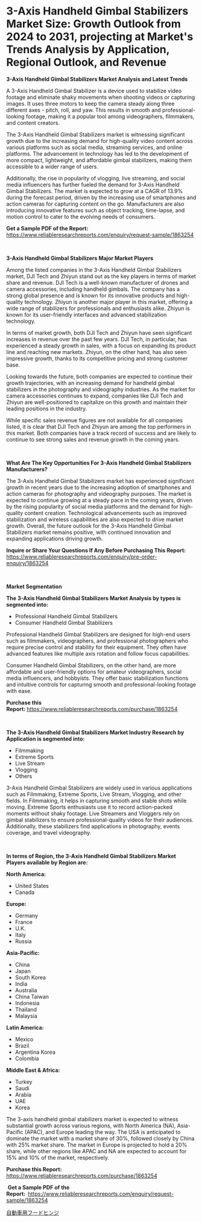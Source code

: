 <p><h1>3-Axis Handheld Gimbal Stabilizers Market Size: Growth Outlook from 2024 to 2031, projecting at Market's Trends Analysis by Application, Regional Outlook, and Revenue</h1></p><p><strong>3-Axis Handheld Gimbal Stabilizers Market Analysis and Latest Trends</strong></p>
<p><p>A 3-Axis Handheld Gimbal Stabilizer is a device used to stabilize video footage and eliminate shaky movements when shooting videos or capturing images. It uses three motors to keep the camera steady along three different axes - pitch, roll, and yaw. This results in smooth and professional-looking footage, making it a popular tool among videographers, filmmakers, and content creators.</p><p>The 3-Axis Handheld Gimbal Stabilizers market is witnessing significant growth due to the increasing demand for high-quality video content across various platforms such as social media, streaming services, and online platforms. The advancement in technology has led to the development of more compact, lightweight, and affordable gimbal stabilizers, making them accessible to a wider range of users.</p><p>Additionally, the rise in popularity of vlogging, live streaming, and social media influencers has further fueled the demand for 3-Axis Handheld Gimbal Stabilizers. The market is expected to grow at a CAGR of 13.9% during the forecast period, driven by the increasing use of smartphones and action cameras for capturing content on the go. Manufacturers are also introducing innovative features such as object tracking, time-lapse, and motion control to cater to the evolving needs of consumers.</p></p>
<p><strong>Get a Sample PDF of the Report:&nbsp;</strong> <a href="https://www.reliableresearchreports.com/enquiry/request-sample/1863254">https://www.reliableresearchreports.com/enquiry/request-sample/1863254</a></p>
<p>&nbsp;</p>
<p><strong>3-Axis Handheld Gimbal Stabilizers Major Market Players</strong></p>
<p><p>Among the listed companies in the 3-Axis Handheld Gimbal Stabilizers market, DJI Tech and Zhiyun stand out as the key players in terms of market share and revenue. DJI Tech is a well-known manufacturer of drones and camera accessories, including handheld gimbals. The company has a strong global presence and is known for its innovative products and high-quality technology. Zhiyun is another major player in this market, offering a wide range of stabilizers for professionals and enthusiasts alike. Zhiyun is known for its user-friendly interfaces and advanced stabilization technology.</p><p>In terms of market growth, both DJI Tech and Zhiyun have seen significant increases in revenue over the past few years. DJI Tech, in particular, has experienced a steady growth in sales, with a focus on expanding its product line and reaching new markets. Zhiyun, on the other hand, has also seen impressive growth, thanks to its competitive pricing and strong customer base. </p><p>Looking towards the future, both companies are expected to continue their growth trajectories, with an increasing demand for handheld gimbal stabilizers in the photography and videography industries. As the market for camera accessories continues to expand, companies like DJI Tech and Zhiyun are well-positioned to capitalize on this growth and maintain their leading positions in the industry.</p><p>While specific sales revenue figures are not available for all companies listed, it is clear that DJI Tech and Zhiyun are among the top performers in this market. Both companies have a track record of success and are likely to continue to see strong sales and revenue growth in the coming years.</p></p>
<p>&nbsp;</p>
<p><strong>What Are The Key Opportunities For 3-Axis Handheld Gimbal Stabilizers Manufacturers?</strong></p>
<p><p>The 3-Axis Handheld Gimbal Stabilizers market has experienced significant growth in recent years due to the increasing adoption of smartphones and action cameras for photography and videography purposes. The market is expected to continue growing at a steady pace in the coming years, driven by the rising popularity of social media platforms and the demand for high-quality content creation. Technological advancements such as improved stabilization and wireless capabilities are also expected to drive market growth. Overall, the future outlook for the 3-Axis Handheld Gimbal Stabilizers market remains positive, with continued innovation and expanding applications driving growth.</p></p>
<p><strong>Inquire or Share Your Questions If Any Before Purchasing This Report:</strong> <a href="https://www.reliableresearchreports.com/enquiry/pre-order-enquiry/1863254">https://www.reliableresearchreports.com/enquiry/pre-order-enquiry/1863254</a></p>
<p>&nbsp;</p>
<p><strong>Market Segmentation</strong></p>
<p><strong>The 3-Axis Handheld Gimbal Stabilizers Market Analysis by types is segmented into:</strong></p>
<p><ul><li>Professional Handheld Gimbal Stabilizers</li><li>Consumer Handheld Gimbal Stabilizers</li></ul></p>
<p><p>Professional Handheld Gimbal Stabilizers are designed for high-end users such as filmmakers, videographers, and professional photographers who require precise control and stability for their equipment. They often have advanced features like multiple axis rotation and follow focus capabilities.</p><p>Consumer Handheld Gimbal Stabilizers, on the other hand, are more affordable and user-friendly options for amateur videographers, social media influencers, and hobbyists. They offer basic stabilization functions and intuitive controls for capturing smooth and professional-looking footage with ease.</p></p>
<p><strong>Purchase this Report:&nbsp;</strong><a href="https://www.reliableresearchreports.com/purchase/1863254">https://www.reliableresearchreports.com/purchase/1863254</a></p>
<p>&nbsp;</p>
<p><strong>The 3-Axis Handheld Gimbal Stabilizers Market Industry Research by Application is segmented into:</strong></p>
<p><ul><li>Filmmaking</li><li>Extreme Sports</li><li>Live Stream</li><li>Vlogging</li><li>Others</li></ul></p>
<p><p>3-Axis Handheld Gimbal Stabilizers are widely used in various applications such as Filmmaking, Extreme Sports, Live Stream, Vlogging, and other fields. In Filmmaking, it helps in capturing smooth and stable shots while moving. Extreme Sports enthusiasts use it to record action-packed moments without shaky footage. Live Streamers and Vloggers rely on gimbal stabilizers to ensure professional-quality videos for their audiences. Additionally, these stabilizers find applications in photography, events coverage, and travel videography.</p></p>
<p>&nbsp;</p>
<p><strong>In terms of Region, the 3-Axis Handheld Gimbal Stabilizers Market Players available by Region are:</strong></p>
<p>
    <p> <strong> North America: </strong>
        <ul>
            <li>United States</li>
            <li>Canada</li>
        </ul>
        </p> 
    <p> <strong> Europe: </strong>
        <ul>
            <li>Germany</li>
            <li>France</li>
            <li>U.K.</li>
            <li>Italy</li>
            <li>Russia</li>
        </ul>
        </p> 
    <p> <strong> Asia-Pacific: </strong>
        <ul>
            <li>China</li>
            <li>Japan</li>
            <li>South Korea</li>
            <li>India</li>
            <li>Australia</li>
            <li>China Taiwan</li>
            <li>Indonesia</li>
            <li>Thailand</li>
            <li>Malaysia</li>
        </ul>
        </p> 
    <p> <strong> Latin America: </strong>
        <ul>
            <li>Mexico</li>
            <li>Brazil</li>
            <li>Argentina Korea</li>
            <li>Colombia</li>
        </ul>
        </p> 
    <p> <strong> Middle East & Africa: </strong>
        <ul>
            <li>Turkey</li>
            <li>Saudi</li>
            <li>Arabia</li>
            <li>UAE</li>
            <li>Korea</li>
        </ul>
    </p>
    </p>
<p><p>The 3-axis handheld gimbal stabilizers market is expected to witness substantial growth across various regions, with North America (NA), Asia-Pacific (APAC), and Europe leading the way. The USA is anticipated to dominate the market with a market share of 30%, followed closely by China with 25% market share. The market in Europe is projected to hold a 20% share, while other regions like APAC and NA are expected to account for 15% and 10% of the market, respectively.</p></p>
<p><strong>Purchase this Report: </strong><a href="https://www.reliableresearchreports.com/purchase/1863254">https://www.reliableresearchreports.com/purchase/1863254</a></p>
<p>&nbsp;<strong>Get a Sample PDF of the Report:&nbsp;&nbsp;</strong><a href="https://www.reliableresearchreports.com/enquiry/request-sample/1863254">https://www.reliableresearchreports.com/enquiry/request-sample/1863254</a></p>
<p><strong></strong></p>
<p><p><a href="https://github.com/qwpelcjko9242629/Market-Research-Report-List-1/blob/main/18795268018.md">自動車用フードヒンジ</a></p></p>